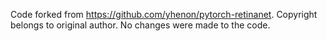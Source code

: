 Code forked from https://github.com/yhenon/pytorch-retinanet. Copyright belongs to original author. No changes were made to the code.